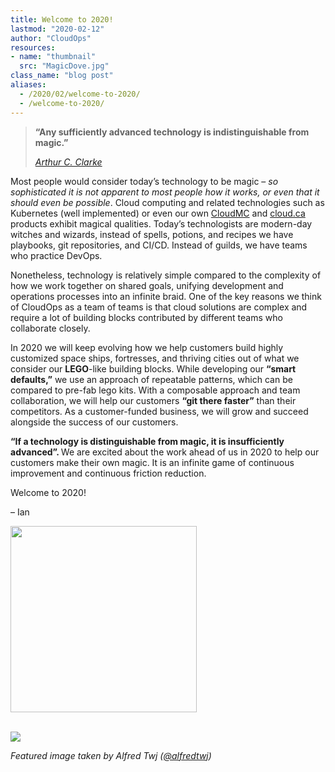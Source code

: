 ```yaml
---
title: Welcome to 2020!
lastmod: "2020-02-12"
author: "CloudOps"
resources:
- name: "thumbnail"
  src: "MagicDove.jpg"
class_name: "blog post"
aliases:
  - /2020/02/welcome-to-2020/
  - /welcome-to-2020/
---
```


<blockquote>
    <p><strong>“Any sufficiently advanced technology is indistinguishable from magic.”</strong></p>
    <p><cite><a href="https://en.wikipedia.org/wiki/Arthur_C._Clarke" target="_blank" rel="noreferrer noopener" aria-label="Arthur (opens in a new tab)">Arthur C. Clarke</a></cite></p>
</blockquote>
<p>Most people would consider today’s technology to be magic – <em>so sophisticated it is not apparent to most people how it works, or even that it should even be possible</em>. Cloud computing and related technologies such as Kubernetes (well implemented) or even our own <a rel="noreferrer noopener" aria-label="CloudMC (opens in a new tab)" href="https://www.cloudmc.cloudops.com/" target="_blank">CloudMC</a> and <a rel="noreferrer noopener" aria-label="cloud.ca (opens in a new tab)" href="https://cloud.ca/" target="_blank">cloud.ca</a> products exhibit magical qualities. Today’s technologists are modern-day witches and wizards, instead of spells, potions, and recipes we have playbooks, git repositories, and CI/CD. Instead of guilds, we have teams who practice DevOps.</p>

<p>Nonetheless, technology is relatively simple compared to the complexity of how we work together on shared goals, unifying development and operations processes into an infinite braid. One of the key reasons we think of CloudOps as a team of teams is that cloud solutions are complex and require a lot of building blocks contributed by different teams who collaborate closely.</p>

<p>In 2020 we will keep evolving how we help customers build highly customized space ships, fortresses, and thriving cities out of what we consider our <strong>LEGO</strong>-like building blocks. While developing our <strong>“smart defaults,”</strong> we use an approach of repeatable patterns, which can be compared to pre-fab lego kits. With a composable approach and team collaboration, we will help our customers <strong>“git there faster”</strong> than their competitors. As a customer-funded business, we will grow and succeed alongside the success of our customers.</p>

<p><strong>“If a technology is distinguishable from magic, it is insufficiently advanced”. </strong>We are excited about the work ahead of us in 2020 to help our customers make their own magic. It is an infinite game of continuous improvement and continuous friction reduction.</p>

<p>Welcome to 2020!</p><p>– Ian</p><img src="/images/blog/post/cloudops-by-eva-blue-097.jpg" alt="" class="align-left" width="298">

<p></p>
<br>
<div class="row">
    <div class="col-xl-8 offset-xl-2 col-lg-10 offset-lg-1 col-md-10 offset-md-1 col-sm-12 col-xs-12 cta-image">
    <a href="/workshops">
      <img src="/images/blog/cta/devops-workshop.webp">
    </a>
    </div>
</div>

<p><em>Featured image taken by Alfred Twj (<a href="https://unsplash.com/@alfredtwj">@alfredtwj</a>)</em></p>